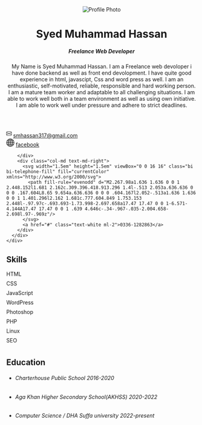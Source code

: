 <!DOCTYPE html>
<html lang="en">
  <head>
    <meta charset="UTF-8" />
    <meta name="viewport" content="width=device-width, initial-scale=1">
    <title> Resume</title>   
    <link rel="stylesheet" href="https://stackpath.bootstrapcdn.com/bootstrap/5.0.0-alpha1/css/bootstrap.min.css" integrity="sha384-r4NyP46KrjDleawBgD5tp8Y7UzmLA05oM1iAEQ17CSuDqnUK2+k9luXQOfXJCJ4I" crossorigin="anonymous">
  </head>
  <body>    
  </body>
</html>
<header class="bg-primary bg-gradient text-white py-5">
  <div class="container">
    <div class="row">
      <div class="col-md-3 text-left text-md-center mb-3">
        <img class="rounded-circle img-fluid" src="rr.jpeg" alt="Profile Photo" />
      </div>
      <div class="col-md-9">
        <h1>Syed Muhammad Hassan</h1>
        <h5>Freelance Web Developer</h5>
        <p class="border-top pt-3">My Name is Syed Muhammad Hassan. I am a Freelance web devoloper i have done backend as  well as front end devolopment. I have quite good experience in html, javascipt, Css and word press as well. I am an enthusiastic, self-motivated, reliable, responsible and hard working person. I am a mature team worker and adaptable to all challenging situations. I am able to work well both in a team environment as well as using own initiative. I am able to work well under pressure and adhere to strict deadlines.   </p>
      </div>       
    </div>        
  </div>
</header>
<nav class="bg-dark text-white-50 mb-5">
    <div class="container">
     <div class="row p-3">
       <div class="col-md pb-2 pb-md-0">
          <svg width="1em" height="1.5em" viewBox="0 0 16 16" class="bi bi-envelope" fill="currentColor" xmlns="http://www.w3.org/2000/svg">
            <path fill-rule="evenodd" d="M0 4a2 2 0 0 1 2-2h12a2 2 0 0 1 2 2v8a2 2 0 0 1-2 2H2a2 2 0 0 1-2-2V4zm2-1a1 1 0 0 0-1 1v.217l7 4.2 7-4.2V4a1 1 0 0 0-1-1H2zm13 2.383l-4.758 2.855L15 11.114v-5.73zm-.034 6.878L9.271 8.82 8 9.583 6.728 8.82l-5.694 3.44A1 1 0 0 0 2 13h12a1 1 0 0 0 .966-.739zM1 11.114l4.758-2.876L1 5.383v5.73z"/>
          </svg>
          <a href="#" class="text-white ml-2">smhassan317@gmail.com</a>
       </div>
       <div class="col-md text-md-center pb-2 pb-md-0">
          <svg width="1.5em" height="1.5em" viewBox="0 0 16 16" class="bi bi-globe" fill="currentColor" xmlns="http://www.w3.org/2000/svg">
            <path fill-rule="evenodd" d="M0 8a8 8 0 1 1 16 0A8 8 0 0 1 0 8zm7.5-6.923c-.67.204-1.335.82-1.887 1.855A7.97 7.97 0 0 0 5.145 4H7.5V1.077zM4.09 4H2.255a7.025 7.025 0 0 1 3.072-2.472 6.7 6.7 0 0 0-.597.933c-.247.464-.462.98-.64 1.539zm-.582 3.5h-2.49c.062-.89.291-1.733.656-2.5H3.82a13.652 13.652 0 0 0-.312 2.5zM4.847 5H7.5v2.5H4.51A12.5 12.5 0 0 1 4.846 5zM8.5 5v2.5h2.99a12.495 12.495 0 0 0-.337-2.5H8.5zM4.51 8.5H7.5V11H4.847a12.5 12.5 0 0 1-.338-2.5zm3.99 0V11h2.653c.187-.765.306-1.608.338-2.5H8.5zM5.145 12H7.5v2.923c-.67-.204-1.335-.82-1.887-1.855A7.97 7.97 0 0 1 5.145 12zm.182 2.472a6.696 6.696 0 0 1-.597-.933A9.268 9.268 0 0 1 4.09 12H2.255a7.024 7.024 0 0 0 3.072 2.472zM3.82 11H1.674a6.958 6.958 0 0 1-.656-2.5h2.49c.03.877.138 1.718.312 2.5zm6.853 3.472A7.024 7.024 0 0 0 13.745 12H11.91a9.27 9.27 0 0 1-.64 1.539 6.688 6.688 0 0 1-.597.933zM8.5 12h2.355a7.967 7.967 0 0 1-.468 1.068c-.552 1.035-1.218 1.65-1.887 1.855V12zm3.68-1h2.146c.365-.767.594-1.61.656-2.5h-2.49a13.65 13.65 0 0 1-.312 2.5zm2.802-3.5h-2.49A13.65 13.65 0 0 0 12.18 5h2.146c.365.767.594 1.61.656 2.5zM11.27 2.461c.247.464.462.98.64 1.539h1.835a7.024 7.024 0 0 0-3.072-2.472c.218.284.418.598.597.933zM10.855 4H8.5V1.077c.67.204 1.335.82 1.887 1.855.173.324.33.682.468 1.068z"/>
          </svg>
          <a href="#" class="text-white ml-2"></a>
         <a href="https://www.facebook.com/syedmuhammad.hassan.315?mibextid=ZbWKwL">facebook</a>


        </div>       
        <div class="col-md text-md-right">
          <svg width="1.5em" height="1.5em" viewBox="0 0 16 16" class="bi bi-telephone-fill" fill="currentColor" xmlns="http://www.w3.org/2000/svg">
            <path fill-rule="evenodd" d="M2.267.98a1.636 1.636 0 0 1 2.448.152l1.681 2.162c.309.396.418.913.296 1.4l-.513 2.053a.636.636 0 0 0 .167.604L8.65 9.654a.636.636 0 0 0 .604.167l2.052-.513a1.636 1.636 0 0 1 1.401.296l2.162 1.681c.777.604.849 1.753.153 2.448l-.97.97c-.693.693-1.73.998-2.697.658a17.47 17.47 0 0 1-6.571-4.144A17.47 17.47 0 0 1 .639 4.646c-.34-.967-.035-2.004.658-2.698l.97-.969z"/>
          </svg>
          <a href="#" class="text-white ml-2">0336-1282863</a>
        </div>       
      </div>
    </div>
  </nav>
  <h2 class="mb-5">Skills</h2>      
<div class="progress mb-4" style="height:25px;">
  <div class="progress-bar bg-primary text-left pl-2" role="progressbar" style="width: 95%" aria-valuenow="95" aria-valuemin="0" aria-valuemax="100">HTML</div>
</div>       
<div class="progress mb-4" style="height:25px;">
  <div class="progress-bar bg-primary text-left pl-2" role="progressbar" style="width: 89%" aria-valuenow="89" aria-valuemin="0" aria-valuemax="100">CSS</div>
</div> 
<div class="progress mb-4" style="height:25px;">
  <div class="progress-bar bg-primary text-left pl-2" role="progressbar" style="width: 87%" aria-valuenow="87" aria-valuemin="0" aria-valuemax="100">JavaScript</div>
</div>       
<div class="progress mb-4" style="height:25px;">
  <div class="progress-bar bg-primary text-left pl-2" role="progressbar" style="width: 80%" aria-valuenow="80" aria-valuemin="0" aria-valuemax="100">WordPress</div>
</div>  
<div class="progress mb-4" style="height:25px;">
  <div class="progress-bar bg-primary text-left pl-2" role="progressbar" style="width: 78%" aria-valuenow="78" aria-valuemin="0" aria-valuemax="100">Photoshop</div>
</div>       
<div class="progress mb-4" style="height:25px;">
  <div class="progress-bar bg-primary text-left pl-2" role="progressbar" style="width: 77%" aria-valuenow="77" aria-valuemin="0" aria-valuemax="100">PHP</div>
</div>
<div class="progress mb-4" style="height:25px;">
  <div class="progress-bar bg-primary text-left pl-2" role="progressbar" style="width: 75%" aria-valuenow="75" aria-valuemin="0" aria-valuemax="100">Linux</div>
</div> 
<div class="progress mb-4" style="height:25px;">
  <div class="progress-bar bg-primary text-left pl-2" role="progressbar" style="width: 65%" aria-valuenow="65" aria-valuemin="0" aria-valuemax="100">SEO</div>
</div>
<h2 class="mb-5">Education</h2> 
<ul>
  <li>
    <h6 class="text-primary">Charterhouse Public School 2016-2020</h6>
    <p> </p>
  </li>
  <li>
    <h6 class="text-primary">Aga Khan Higher Secondary School(AKHSS) 2020-2022</h6>
    <p> </p>
  </li>
  <li>
    <h6 class="text-primary">Computer Science / DHA Suffa university 2022-present</h6>
    <p></p>
  </li>
</ul>
